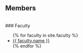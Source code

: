 ## Members

<br>
### Faculty

<ul>
  {% for faculty in site.faculty %}
    <li>
      <a href="{{ faculty.photo_url }}">{{ faculty.name }}</a>
    </li>
  {% endfor %}
</ul>


